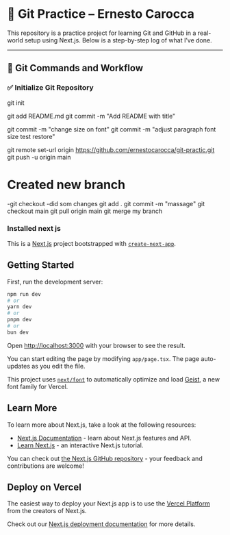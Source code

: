# 🧪 Git Practice – Ernesto Carocca

This repository is a practice project for learning Git and GitHub in a real-world setup using Next.js. Below is a step-by-step log of what I’ve done.

---

## 📘 Git Commands and Workflow

### ✅ Initialize Git Repository

git init

git add README.md
git commit -m "Add README with title"

git commit -m "change size on font"
git commit -m "adjust paragraph font size test restore"

git remote set-url origin https://github.com/ernestocarocca/git-practic.git
git push -u origin main

# Created new branch
 -git checkout <branch-name>
-did som changes 
git add . 
git commit -m "massage"
git checkout main
git pull origin main
git merge my branch



### Installed next js

This is a [Next.js](https://nextjs.org) project bootstrapped with [`create-next-app`](https://nextjs.org/docs/app/api-reference/cli/create-next-app).

## Getting Started

First, run the development server:

```bash
npm run dev
# or
yarn dev
# or
pnpm dev
# or
bun dev
```

Open [http://localhost:3000](http://localhost:3000) with your browser to see the result.

You can start editing the page by modifying `app/page.tsx`. The page auto-updates as you edit the file.

This project uses [`next/font`](https://nextjs.org/docs/app/building-your-application/optimizing/fonts) to automatically optimize and load [Geist](https://vercel.com/font), a new font family for Vercel.

## Learn More

To learn more about Next.js, take a look at the following resources:

- [Next.js Documentation](https://nextjs.org/docs) - learn about Next.js features and API.
- [Learn Next.js](https://nextjs.org/learn) - an interactive Next.js tutorial.

You can check out [the Next.js GitHub repository](https://github.com/vercel/next.js) - your feedback and contributions are welcome!

## Deploy on Vercel

The easiest way to deploy your Next.js app is to use the [Vercel Platform](https://vercel.com/new?utm_medium=default-template&filter=next.js&utm_source=create-next-app&utm_campaign=create-next-app-readme) from the creators of Next.js.

Check out our [Next.js deployment documentation](https://nextjs.org/docs/app/building-your-application/deploying) for more details.

